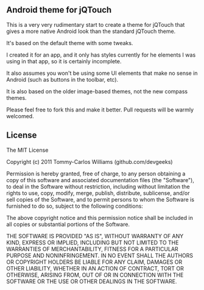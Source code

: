 ## Android theme for jQTouch

This is a very very rudimentary start to create a theme for jQTouch that gives a more native Android look than the standard jQTouch theme.

It's based on the default theme with some tweaks. 

I created it for an app, and it only has styles currently for he elements I was using in that app, so it is certainly incomplete.

It also assumes you won't be using some UI elements that make no sense in Android (such as buttons in the toolbar, etc).

It is also based on the older image-based themes, not the new compass themes.

Please feel free to fork this and make it better. Pull requests will be warmly welcomed.


## License

The MIT License

Copyright (c) 2011 Tommy-Carlos Williams (github.com/devgeeks)

Permission is hereby granted, free of charge, to any person obtaining a copy of this software and associated documentation files (the "Software"), to deal in the Software without restriction, including without limitation the rights to use, copy, modify, merge, publish, distribute, sublicense, and/or sell copies of the Software, and to permit persons to whom the Software is furnished to do so, subject to the following conditions:

The above copyright notice and this permission notice shall be included in all copies or substantial portions of the Software.

THE SOFTWARE IS PROVIDED "AS IS", WITHOUT WARRANTY OF ANY KIND, EXPRESS OR IMPLIED, INCLUDING BUT NOT LIMITED TO THE WARRANTIES OF MERCHANTABILITY, FITNESS FOR A PARTICULAR PURPOSE AND NONINFRINGEMENT. IN NO EVENT SHALL THE AUTHORS OR COPYRIGHT HOLDERS BE LIABLE FOR ANY CLAIM, DAMAGES OR OTHER LIABILITY, WHETHER IN AN ACTION OF CONTRACT, TORT OR OTHERWISE, ARISING FROM, OUT OF OR IN CONNECTION WITH THE SOFTWARE OR THE USE OR OTHER DEALINGS IN THE SOFTWARE.